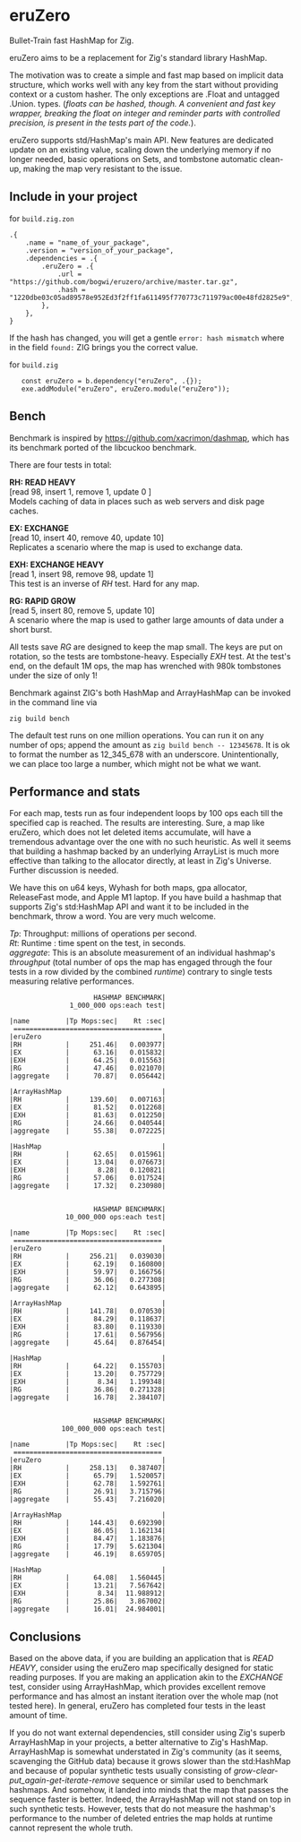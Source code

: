 # eruZero
Bullet-Train fast HashMap for Zig.

eruZero aims to be a replacement for Zig's standard library HashMap.

The motivation was to create a simple and fast map based on implicit data structure, which works well with any key from the start without providing context or a custom hasher. The only exceptions are .Float and untagged .Union. types. (*floats can be hashed, though. A convenient and fast key wrapper, breaking the float on integer and reminder parts with controlled precision, is present in the tests part of the code.*).

eruZero supports std/HashMap's main API. New features are dedicated update on an existing value, scaling down the underlying memory if no longer needed, basic operations on Sets, and tombstone automatic clean-up, making the map very resistant to the issue.

## Include in your project

for `build.zig.zon`

```zig
.{
    .name = "name_of_your_package",
    .version = "version_of_your_package",
    .dependencies = .{
        .eruZero = .{
            .url = "https://github.com/bogwi/eruzero/archive/master.tar.gz",
            .hash = "1220dbe03c05ad89578e952Ed3f2ff1fa611495f770773c711979ac00e48fd2825e9",
        },
    },
}

```
If the hash has changed, you will get a gentle  `error: hash mismatch` where in the field `found:` ZIG brings you the correct value.

for `build.zig`
 ```zig
    const eruZero = b.dependency("eruZero", .{});
    exe.addModule("eruZero", eruZero.module("eruZero"));
```

## Bench
Benchmark is inspired by https://github.com/xacrimon/dashmap, which has its benchmark ported of the libcuckoo benchmark.

There are four tests in total:

**RH: READ HEAVY**\
[read 98, insert 1,  remove 1,  update 0 ]\
Models caching of data in places such as web servers and disk page caches.

**EX: EXCHANGE**\
[read 10, insert 40, remove 40, update 10]\
Replicates a scenario where the map is used to exchange data.

**EXH: EXCHANGE HEAVY**\
[read 1, insert 98, remove 98, update 1]\
This test is an inverse of *RH* test. Hard for any map.

**RG: RAPID GROW**\
[read 5,  insert 80, remove 5,  update 10]\
A scenario where the map is used to gather large amounts of data under a short burst.

All tests save *RG* are designed to keep the map small. The keys are put on rotation, so the tests are tombstone-heavy. Especially *EXH* test. At the test's end, on the default 1M ops, the map has wrenched with 980k tombstones under the size of only 1! 

Benchmark against ZIG's both HashMap and ArrayHashMap can be invoked in the command line via

```
zig build bench
```
The default test runs on one million operations. You can run it on any number of ops; append the amount as `zig build bench -- 12345678`. It is ok to format the number as 12_345_678 with an underscore. Unintentionally, we can place too large a number, which might not be what we want.

## Performance and stats 

For each map, tests run as four independent loops by 100 ops each till the specified cap is reached. The results are interesting. Sure, a map like eruZero, which does not let deleted items accumulate, will have a tremendous advantage over the one with no such heuristic. As well it seems that building a hashmap backed by an underlying ArrayList is much more effective than talking to the allocator directly, at least in Zig's Universe. Further discussion is needed.

We have this on u64 keys, Wyhash for both maps, gpa allocator, ReleaseFast mode, and Apple M1 laptop. If you have build a hashmap that supports Zig's std:HashMap API and want it to be included in the benchmark, throw a word. You are very much welcome.

*Tp*: Throughput: millions of operations per second.\
*Rt*: Runtime   : time spent on the test, in seconds.\
*aggregate*: This is an absolute measurement of an individual hashmap's *throughput* (total number of ops the map has engaged through the four tests in a row divided by the combined *runtime*) contrary to single tests measuring relative performances.
 
```
                     HASHMAP BENCHMARK|
               1_000_000 ops:each test|

|name         |Tp Mops:sec|    Rt :sec|
 =====================================
|eruZero                              |
|RH           |     251.46|   0.003977|
|EX           |      63.16|   0.015832|
|EXH          |      64.25|   0.015563|
|RG           |      47.46|   0.021070|
|aggregate    |      70.87|   0.056442|

|ArrayHashMap                         |
|RH           |     139.60|   0.007163|
|EX           |      81.52|   0.012268|
|EXH          |      81.63|   0.012250|
|RG           |      24.66|   0.040544|
|aggregate    |      55.38|   0.072225|

|HashMap                              |
|RH           |      62.65|   0.015961|
|EX           |      13.04|   0.076673|
|EXH          |       8.28|   0.120821|
|RG           |      57.06|   0.017524|
|aggregate    |      17.32|   0.230980|


                     HASHMAP BENCHMARK|
              10_000_000 ops:each test|

|name         |Tp Mops:sec|    Rt :sec|
 =====================================
|eruZero                              |
|RH           |     256.21|   0.039030|
|EX           |      62.19|   0.160800|
|EXH          |      59.97|   0.166756|
|RG           |      36.06|   0.277308|
|aggregate    |      62.12|   0.643895|

|ArrayHashMap                         |
|RH           |     141.78|   0.070530|
|EX           |      84.29|   0.118637|
|EXH          |      83.80|   0.119330|
|RG           |      17.61|   0.567956|
|aggregate    |      45.64|   0.876454|

|HashMap                              |
|RH           |      64.22|   0.155703|
|EX           |      13.20|   0.757729|
|EXH          |       8.34|   1.199348|
|RG           |      36.86|   0.271328|
|aggregate    |      16.78|   2.384107|


                     HASHMAP BENCHMARK|
             100_000_000 ops:each test|

|name         |Tp Mops:sec|    Rt :sec|
 =====================================
|eruZero                              |
|RH           |     258.13|   0.387407|
|EX           |      65.79|   1.520057|
|EXH          |      62.78|   1.592761|
|RG           |      26.91|   3.715796|
|aggregate    |      55.43|   7.216020|

|ArrayHashMap                         |
|RH           |     144.43|   0.692390|
|EX           |      86.05|   1.162134|
|EXH          |      84.47|   1.183876|
|RG           |      17.79|   5.621304|
|aggregate    |      46.19|   8.659705|

|HashMap                              |
|RH           |      64.08|   1.560445|
|EX           |      13.21|   7.567642|
|EXH          |       8.34|  11.988912|
|RG           |      25.86|   3.867002|
|aggregate    |      16.01|  24.984001|

```

## Conclusions
Based on the above data, if you are building an application that is *READ HEAVY*, consider using the eruZero map specifically designed for static reading purposes. If you are making an application akin to the *EXCHANGE* test, consider using ArrayHashMap, which provides excellent remove performance and has almost an instant iteration over the whole map (not tested here). In general, eruZero has completed four tests in the least amount of time.

If you do not want external dependencies, still consider using Zig's superb ArrayHashMap in your projects, a better alternative to Zig's HashMap. ArrayHashMap is somewhat understated in Zig's community (as it seems, scavenging the GitHub data) because it grows slower than the std:HashMap and because of popular synthetic tests usually consisting of *grow-clear-put_again-get-iterate-remove* sequence or similar used to benchmark hashmaps. And somehow, it landed into minds that the map that passes the sequence faster is better. Indeed, the ArrayHashMap will not stand on top in such synthetic tests. However, tests that do not measure the hashmap's performance to the number of deleted entries the map holds at runtime cannot represent the whole truth.


